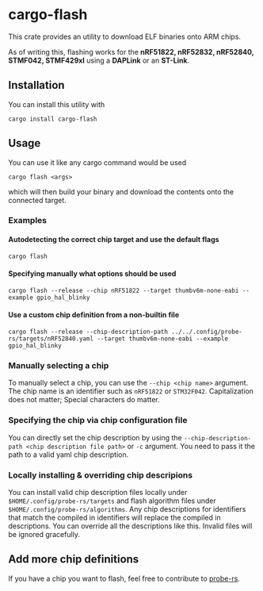 # cargo-flash

This crate provides an utility to download ELF binaries onto ARM chips.

As of writing this, flashing works for the **nRF51822, nRF52832, nRF52840, STMF042, STMF429xI** using a **DAPLink** or an **ST-Link**.

## Installation

You can install this utility with

`cargo install cargo-flash`

## Usage

You can use it like any cargo command would be used

`cargo flash <args>`

which will then build your binary and download the contents onto the connected target.

### Examples

#### Autodetecting the correct chip target and use the default flags

`cargo flash`

#### Specifying manually what options should be used

`cargo flash --release --chip nRF51822 --target thumbv6m-none-eabi --example gpio_hal_blinky`

#### Use a custom chip definition from a non-builtin file

`cargo flash --release --chip-description-path ../../.config/probe-rs/targets/nRF52840.yaml --target thumbv6m-none-eabi --example gpio_hal_blinky`

### Manually selecting a chip

To manually select a chip, you can use the `--chip <chip name>` argument. The chip name is an identifier such as `nRF51822` or `STM32F042`. Capitalization does not matter; Special characters do matter.

### Specifying the chip via chip configuration file

You can directly set the chip description by using the `--chip-description-path <chip description file path>` or `-c` argument. You need to pass it the path to a valid yaml chip description.

### Locally installing & overriding chip descripions

You can install valid chip description files locally under `$HOME/.config/probe-rs/targets` and flash algorithm files under `$HOME/.config/probe-rs/algorithms`. Any chip descriptions for identifiers that match the compiled in identifiers will replace the compiled in descriptions. You can override all the descriptions like this. Invalid files will be ignored gracefully.

## Add more chip definitions

If you have a chip you want to flash, feel free to contribute to [probe-rs](https://github.com/probe-rs/probe-rs).